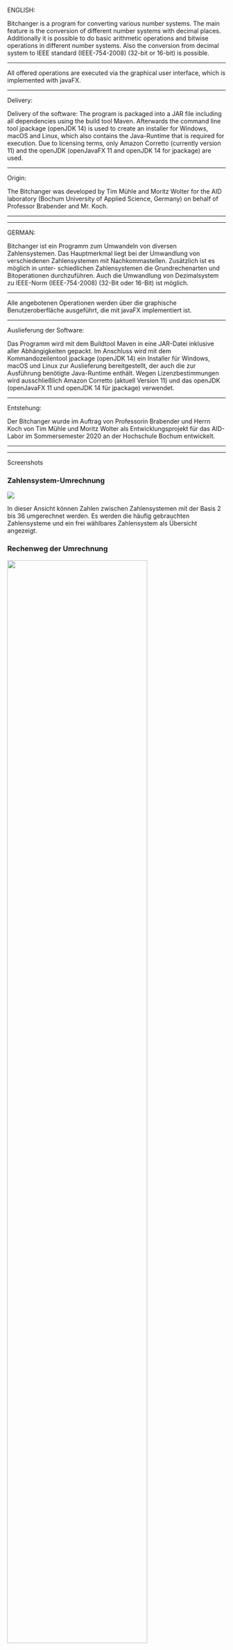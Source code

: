 ENGLISH:

Bitchanger is a program for converting various number systems. The main feature is the conversion of
different number systems with decimal places. Additionally it is possible to do basic arithmetic
operations and bitwise operations in different number systems.  Also the conversion from decimal system
to IEEE standard (IEEE-754-2008) (32-bit or 16-bit) is possible.

-------------------------------------------------------------------------------------------------------

All offered operations are executed via the graphical user interface, which is implemented with javaFX.

-------------------------------------------------------------------------------------------------------

Delivery:

Delivery of the software:
The program is packaged into a JAR file including all dependencies using the build tool Maven.
Afterwards the command line tool jpackage (openJDK 14) is used to create an installer for Windows, macOS
and Linux, which also contains the Java-Runtime that is required for execution.
Due to licensing terms, only Amazon Corretto (currently version 11) and the openJDK
(openJavaFX 11 and openJDK 14 for jpackage) are used.

-------------------------------------------------------------------------------------------------------

Origin:

The Bitchanger was developed by Tim Mühle and Moritz Wolter for the AID laboratory (Bochum University of
Applied Science, Germany) on behalf of Professor Brabender and Mr. Koch.



-------------------------------------------------------------------------------------------------------
-------------------------------------------------------------------------------------------------------

GERMAN:

Bitchanger ist ein Programm zum Umwandeln von diversen Zahlensystemen. Das Hauptmerkmal liegt bei der
Umwandlung von verschiedenen Zahlensystemen mit Nachkommastellen. Zusätzlich ist es möglich in unter-
schiedlichen Zahlensystemen die Grundrechenarten und Bitoperationen durchzuführen. Auch die Umwandlung
von Dezimalsystem zu IEEE-Norm (IEEE-754-2008) (32-Bit oder 16-Bit) ist möglich.

-------------------------------------------------------------------------------------------------------

Alle angebotenen Operationen werden über die graphische Benutzeroberfläche ausgeführt, die mit javaFX
implementiert ist.

-------------------------------------------------------------------------------------------------------

Auslieferung der Software:

Das Programm wird mit dem Buildtool Maven in eine JAR-Datei inklusive aller Abhängigkeiten gepackt.
Im Anschluss wird mit dem Kommandozeilentool jpackage (openJDK 14) ein Installer für Windows, macOS
und Linux zur Auslieferung bereitgestellt, der auch die zur Ausführung benötigte Java-Runtime enthält.
Wegen Lizenzbestimmungen wird ausschließlich Amazon Corretto (aktuell Version 11) und das openJDK
(openJavaFX 11 und openJDK 14 für jpackage) verwendet.

-------------------------------------------------------------------------------------------------------

Entstehung:

Der Bitchanger wurde im Auftrag von Professorin Brabender und Herrn Koch von Tim Mühle und Moritz Wolter
als Entwicklungsprojekt für das AID-Labor im Sommersemester 2020 an der Hochschule Bochum entwickelt.

-------------------------------------------------------------------------------------------------------
-------------------------------------------------------------------------------------------------------

Screenshots
<div>
    <h3>Zahlensystem-Umrechnung</h3>
    <img src="docs/img/Screenshot_Conversions.png"></img>
    <p>In dieser Ansicht können Zahlen zwischen Zahlensystemen mit der Basis 2 bis 36 umgerechnet werden. 
        Es werden die häufig gebrauchten Zahlensysteme und ein frei wählbares Zahlensystem als Übersicht angezeigt.</p>
</div>
<div>
    <h3>Rechenweg der Umrechnung</h3>
    <img src="docs/img/Screenshot_Steps.png" width="80%"></img>
    <p>Dieser Ansicht zeigt den Rechenweg als Schritt für Schritt Anleitung an, um zwischen zwei Zahlensystemen umzurechnen.</p>
</div>
<div>
    <h3>IEEE</h3>
    <img src="docs/img/Screenshot_IEEE.png"></img>
    <p>Zu den Zahlensystemen beherrscht der Bitchanger auch die Umrechnung zwischem dem Dezimalsystem (Zehnersystem) und der 16-Bit bzw. 32-Bit IEEE-Norm (IEEE-754-2008-B16 / IEEE-754-2008-B32).</p>
</div>
<div>
    <h3>Berechnungen</h3>
    <img src="docs/img/Screenshot_Calc.png"></img>
    <p>Auch einfache mathematische Berechnungen können in jedem beliebigen Zahlensystem durchgeführt werden.</p>
</div>
<div>
    <h3>Bitoperationen</h3>
    <img src="docs/img/Screenshot_Bitoperations.png"></img>
    <p>Bitoperationen können ebenfalls mit allen Zahlensystemen durchgeführt werden.</p>
</div>
<div>
    <h3>Stile</h3>
    <img src="docs/img/Screenshot_dark.png" width="25%"></img>
    <img src="docs/img/Screenshot_color.png" width="25%"></img>
    <img src="docs/img/Screenshot_light.png" width="25%"></img>
    <p>Es gibt drei verschiedene Stile, die nach persönlichem Geschmack eigestellt werden können.</p>
    <p>Bei negativen binärzahlen wird das Zweierkomplement gebildet und mit führender Eins angezeigt. Daher beginnen positive Binärzahlen immer mit einer Null.</p>
</div>